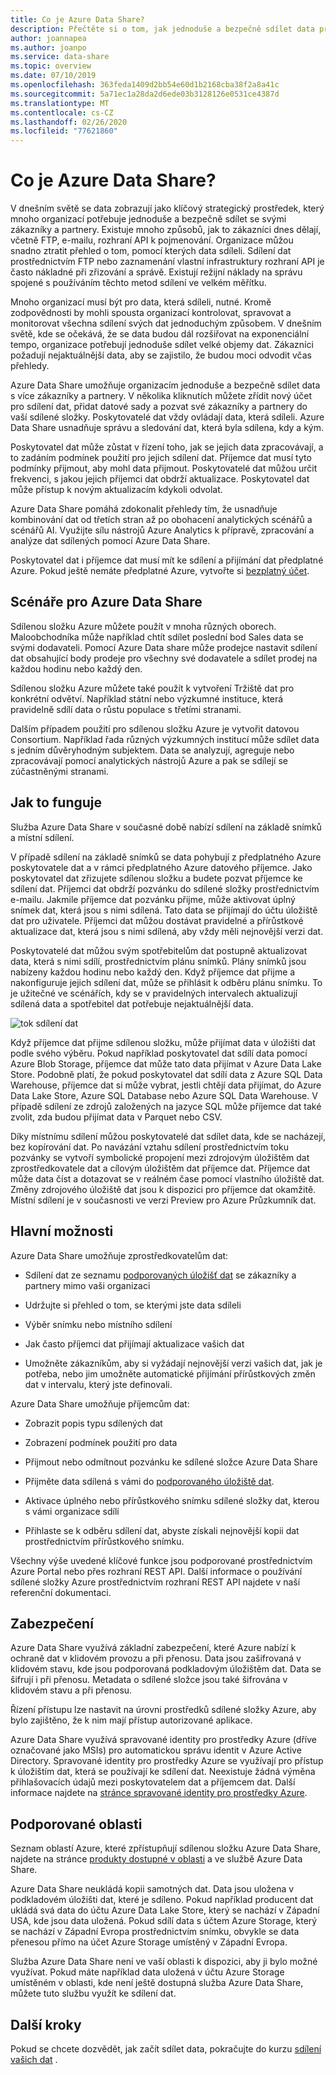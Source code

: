 ```yaml
---
title: Co je Azure Data Share?
description: Přečtěte si o tom, jak jednoduše a bezpečně sdílet data pro více zákazníků a partnerů pomocí sdílené složky Azure.
author: joannapea
ms.author: joanpo
ms.service: data-share
ms.topic: overview
ms.date: 07/10/2019
ms.openlocfilehash: 363feda1409d2bb54e60d1b2168cba38f2a8a41c
ms.sourcegitcommit: 5a71ec1a28da2d6ede03b3128126e0531ce4387d
ms.translationtype: MT
ms.contentlocale: cs-CZ
ms.lasthandoff: 02/26/2020
ms.locfileid: "77621860"
---
```

# <a name="what-is-azure-data-share"></a>Co je Azure Data Share?

V dnešním světě se data zobrazují jako klíčový strategický prostředek, který mnoho organizací potřebuje jednoduše a bezpečně sdílet se svými zákazníky a partnery. Existuje mnoho způsobů, jak to zákazníci dnes dělají, včetně FTP, e-mailu, rozhraní API k pojmenování. Organizace můžou snadno ztratit přehled o tom, pomocí kterých data sdíleli. Sdílení dat prostřednictvím FTP nebo zaznamenání vlastní infrastruktury rozhraní API je často nákladné při zřizování a správě. Existují režijní náklady na správu spojené s používáním těchto metod sdílení ve velkém měřítku. 

Mnoho organizací musí být pro data, která sdíleli, nutné. Kromě zodpovědnosti by mohli spousta organizací kontrolovat, spravovat a monitorovat všechna sdílení svých dat jednoduchým způsobem. V dnešním světě, kde se očekává, že se data budou dál rozšiřovat na exponenciální tempo, organizace potřebují jednoduše sdílet velké objemy dat. Zákazníci požadují nejaktuálnější data, aby se zajistilo, že budou moci odvodit včas přehledy.

Azure Data Share umožňuje organizacím jednoduše a bezpečně sdílet data s více zákazníky a partnery. V několika kliknutích můžete zřídit nový účet pro sdílení dat, přidat datové sady a pozvat své zákazníky a partnery do vaší sdílené složky. Poskytovatelé dat vždy ovládají data, která sdíleli. Azure Data Share usnadňuje správu a sledování dat, která byla sdílena, kdy a kým. 

Poskytovatel dat může zůstat v řízení toho, jak se jejich data zpracovávají, a to zadáním podmínek použití pro jejich sdílení dat. Příjemce dat musí tyto podmínky přijmout, aby mohl data přijmout. Poskytovatelé dat můžou určit frekvenci, s jakou jejich příjemci dat obdrží aktualizace. Poskytovatel dat může přístup k novým aktualizacím kdykoli odvolat. 

Azure Data Share pomáhá zdokonalit přehledy tím, že usnadňuje kombinování dat od třetích stran až po obohacení analytických scénářů a scénářů AI. Využijte sílu nástrojů Azure Analytics k přípravě, zpracování a analýze dat sdílených pomocí Azure Data Share. 

Poskytovatel dat i příjemce dat musí mít ke sdílení a přijímání dat předplatné Azure. Pokud ještě nemáte předplatné Azure, vytvořte si [bezplatný účet](https://azure.microsoft.com/free/).

## <a name="scenarios-for-azure-data-share"></a>Scénáře pro Azure Data Share

Sdílenou složku Azure můžete použít v mnoha různých oborech. Maloobchodníka může například chtít sdílet poslední bod Sales data se svými dodavateli. Pomocí Azure Data share může prodejce nastavit sdílení dat obsahující body prodeje pro všechny své dodavatele a sdílet prodej na každou hodinu nebo každý den. 

Sdílenou složku Azure můžete také použít k vytvoření Tržiště dat pro konkrétní odvětví. Například státní nebo výzkumné instituce, která pravidelně sdílí data o růstu populace s třetími stranami. 

Dalším případem použití pro sdílenou složku Azure je vytvořit datovou Consortium. Například řada různých výzkumných institucí může sdílet data s jedním důvěryhodným subjektem. Data se analyzují, agreguje nebo zpracovávají pomocí analytických nástrojů Azure a pak se sdílejí se zúčastněnými stranami. 

## <a name="how-it-works"></a>Jak to funguje

Služba Azure Data Share v současné době nabízí sdílení na základě snímků a místní sdílení. 

V případě sdílení na základě snímků se data pohybují z předplatného Azure poskytovatele dat a v rámci předplatného Azure datového příjemce. Jako poskytovatel dat zřizujete sdílenou složku a budete pozvat příjemce ke sdílení dat. Příjemci dat obdrží pozvánku do sdílené složky prostřednictvím e-mailu. Jakmile příjemce dat pozvánku přijme, může aktivovat úplný snímek dat, která jsou s nimi sdílená. Tato data se přijímají do účtu úložiště dat pro uživatele. Příjemci dat můžou dostávat pravidelné a přírůstkové aktualizace dat, která jsou s nimi sdílená, aby vždy měli nejnovější verzi dat. 

Poskytovatelé dat můžou svým spotřebitelům dat postupně aktualizovat data, která s nimi sdílí, prostřednictvím plánu snímků. Plány snímků jsou nabízeny každou hodinu nebo každý den. Když příjemce dat přijme a nakonfiguruje jejich sdílení dat, může se přihlásit k odběru plánu snímku. To je užitečné ve scénářích, kdy se v pravidelných intervalech aktualizují sdílená data a spotřebitel dat potřebuje nejaktuálnější data. 

![tok sdílení dat](media/data-share-flow.png)

Když příjemce dat přijme sdílenou složku, může přijímat data v úložišti dat podle svého výběru. Pokud například poskytovatel dat sdílí data pomocí Azure Blob Storage, příjemce dat může tato data přijímat v Azure Data Lake Store. Podobně platí, že pokud poskytovatel dat sdílí data z Azure SQL Data Warehouse, příjemce dat si může vybrat, jestli chtějí data přijímat, do Azure Data Lake Store, Azure SQL Database nebo Azure SQL Data Warehouse. V případě sdílení ze zdrojů založených na jazyce SQL může příjemce dat také zvolit, zda budou přijímat data v Parquet nebo CSV. 

Díky místnímu sdílení můžou poskytovatelé dat sdílet data, kde se nacházejí, bez kopírování dat. Po navázání vztahu sdílení prostřednictvím toku pozvánky se vytvoří symbolické propojení mezi zdrojovým úložištěm dat zprostředkovatele dat a cílovým úložištěm dat příjemce dat. Příjemce dat může data číst a dotazovat se v reálném čase pomocí vlastního úložiště dat. Změny zdrojového úložiště dat jsou k dispozici pro příjemce dat okamžitě. Místní sdílení je v současnosti ve verzi Preview pro Azure Průzkumník dat.

## <a name="key-capabilities"></a>Hlavní možnosti

Azure Data Share umožňuje zprostředkovatelům dat:

* Sdílení dat ze seznamu [podporovaných úložišť dat](supported-data-stores.md) se zákazníky a partnery mimo vaši organizaci

* Udržujte si přehled o tom, se kterými jste data sdíleli

* Výběr snímku nebo místního sdílení

* Jak často příjemci dat přijímají aktualizace vašich dat

* Umožněte zákazníkům, aby si vyžádají nejnovější verzi vašich dat, jak je potřeba, nebo jim umožněte automatické přijímání přírůstkových změn dat v intervalu, který jste definovali.

Azure Data Share umožňuje příjemcům dat: 

* Zobrazit popis typu sdílených dat

* Zobrazení podmínek použití pro data

* Přijmout nebo odmítnout pozvánku ke sdílené složce Azure Data Share

* Přijměte data sdílená s vámi do [podporovaného úložiště dat](supported-data-stores.md).

* Aktivace úplného nebo přírůstkového snímku sdílené složky dat, kterou s vámi organizace sdílí

* Přihlaste se k odběru sdílení dat, abyste získali nejnovější kopii dat prostřednictvím přírůstkového snímku.

Všechny výše uvedené klíčové funkce jsou podporované prostřednictvím Azure Portal nebo přes rozhraní REST API. Další informace o používání sdílené složky Azure prostřednictvím rozhraní REST API najdete v naší referenční dokumentaci. 

## <a name="security"></a>Zabezpečení

Azure Data Share využívá základní zabezpečení, které Azure nabízí k ochraně dat v klidovém provozu a při přenosu. Data jsou zašifrovaná v klidovém stavu, kde jsou podporovaná podkladovým úložištěm dat. Data se šifrují i při přenosu. Metadata o sdílené složce jsou také šifrována v klidovém stavu a při přenosu. 

Řízení přístupu lze nastavit na úrovni prostředků sdílené složky Azure, aby bylo zajištěno, že k nim mají přístup autorizované aplikace. 

Azure Data Share využívá spravované identity pro prostředky Azure (dříve označované jako MSIs) pro automatickou správu identit v Azure Active Directory. Spravované identity pro prostředky Azure se využívají pro přístup k úložištím dat, která se používají ke sdílení dat. Neexistuje žádná výměna přihlašovacích údajů mezi poskytovatelem dat a příjemcem dat. Další informace najdete na [stránce spravované identity pro prostředky Azure](https://docs.microsoft.com/azure/active-directory/managed-identities-azure-resources/services-support-managed-identities). 


## <a name="supported-regions"></a>Podporované oblasti

Seznam oblastí Azure, které zpřístupňují sdílenou složku Azure Data Share, najdete na stránce [produkty dostupné v oblasti](https://azure.microsoft.com/global-infrastructure/services/?products=data-share) a ve službě Azure Data Share. 

Azure Data Share neukládá kopii samotných dat. Data jsou uložena v podkladovém úložišti dat, které je sdíleno. Pokud například producent dat ukládá svá data do účtu Azure Data Lake Store, který se nachází v Západní USA, kde jsou data uložená. Pokud sdílí data s účtem Azure Storage, který se nachází v Západní Evropa prostřednictvím snímku, obvykle se data přenesou přímo na účet Azure Storage umístěný v Západní Evropa.

Služba Azure Data Share není ve vaší oblasti k dispozici, aby ji bylo možné využívat. Pokud máte například data uložená v účtu Azure Storage umístěném v oblasti, kde není ještě dostupná služba Azure Data Share, můžete tuto službu využít ke sdílení dat. 

## <a name="next-steps"></a>Další kroky

Pokud se chcete dozvědět, jak začít sdílet data, pokračujte do kurzu [sdílení vašich dat](share-your-data.md) .
